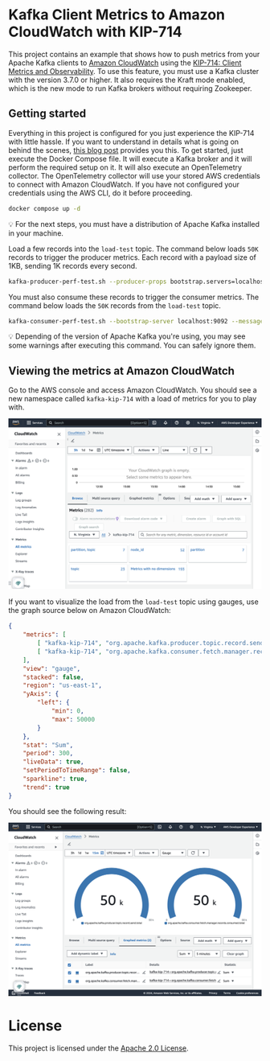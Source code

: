 # Kafka Client Metrics to Amazon CloudWatch with KIP-714

This project contains an example that shows how to push metrics from your Apache Kafka clients to [Amazon CloudWatch](https://docs.aws.amazon.com/AmazonCloudWatch/latest/monitoring/WhatIsCloudWatch.html) using the [KIP-714: Client Metrics and Observability](https://cwiki.apache.org/confluence/display/KAFKA/KIP-714%3A+Client+metrics+and+observability). To use this feature, you must use a Kafka cluster with the version 3.7.0 or higher. It also requires the Kraft mode enabled, which is the new mode to run Kafka brokers without requiring Zookeeper.

## Getting started

Everything in this project is configured for you just experience the KIP-714 with little hassle. If you want to understand in details what is going on behind the scenes, [this blog post](https://community.aws/content/2i3i0osdRihttgQ8AZii6F0Bv4F/kip-714-keep-your-kafka-clusters-close-and-your-kafka-clients-closer) provides you this. To get started, just execute the Docker Compose file. It will execute a Kafka broker and it will perform the required setup on it. It will also execute an OpenTelemetry collector. The OpenTelemetry collector will use your stored AWS credentials to connect with Amazon CloudWatch. If you have not configured your credentials using the AWS CLI, do it before proceeding.

```bash
docker compose up -d
```

💡 For the next steps, you must have a distribution of Apache Kafka installed in your machine.

Load a few records into the `load-test` topic. The command below loads `50K` records to trigger the producer metrics. Each record with a payload size of 1KB, sending 1K records every second.

```bash
kafka-producer-perf-test.sh --producer-props bootstrap.servers=localhost:9092 --throughput 1000 --num-records 50000 --record-size 1024 --topic load-test --print-metrics
```

You must also consume these records to trigger the consumer metrics. The command below loads the `50K` records from the `load-test` topic.

```bash
kafka-consumer-perf-test.sh --bootstrap-server localhost:9092 --messages 50000 --topic load-test --print-metrics
```

💡 Depending of the version of Apache Kafka you're using, you may see some warnings after executing this command. You can safely ignore them.

## Viewing the metrics at Amazon CloudWatch

Go to the AWS console and access Amazon CloudWatch. You should see a new namespace called `kafka-kip-714` with a load of metrics for you to play with.

![Multiple metric groups](/images/cloudwatch.png)

If you want to visualize the load from the `load-test` topic using gauges, use the graph source below on Amazon CloudWatch:

```json
{
    "metrics": [
        [ "kafka-kip-714", "org.apache.kafka.producer.topic.record.send.total", "topic", "load-test" ],
        [ "kafka-kip-714", "org.apache.kafka.consumer.fetch.manager.records.consumed.total", "topic", "load-test" ]
    ],
    "view": "gauge",
    "stacked": false,
    "region": "us-east-1",
    "yAxis": {
        "left": {
            "min": 0,
            "max": 50000
        }
    },
    "stat": "Sum",
    "period": 300,
    "liveData": true,
    "setPeriodToTimeRange": false,
    "sparkline": true,
    "trend": true
}
```

You should see the following result:

![Sample Kafka metrics](/images/client-metrics.png)

# License

This project is licensed under the [Apache 2.0 License](./LICENSE).
